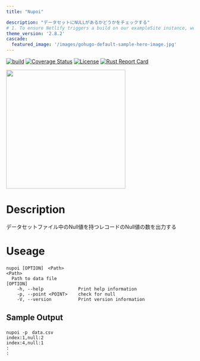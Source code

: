 ```yaml
---
title: "Nupoi"

description: "データセットにNULLがあるかどうかをチェックする"
# 1. To ensure Netlify triggers a build on our exampleSite instance, we need to change a file in the exampleSite directory.
theme_version: '2.8.2'
cascade:
  featured_image: '/images/gohugo-default-sample-hero-image.jpg'
---
```


[![build](https://github.com/dangishokouta/nupoi/actions/workflows/build.yml/badge.svg)](https://github.com/dangishokouta/nupoi/actions/workflows/build.yml)
[![Coverage Status](https://coveralls.io/repos/github/dangishokouta/nupoi/badge.svg?branch=main)](https://coveralls.io/github/dangishokouta/nupoi?branch=main)
[![License](https://img.shields.io/badge/License-MIT-green)](https://github.com/dangishokouta/nupoi/blob/main/LICENSE)
[![Rust Report Card](https://rust-reportcard.xuri.me/badge/github.com/dangishokouta/nupoi)](https://rust-reportcard.xuri.me/report/github.com/dangishokouta/nupoi)

<img src="https://user-images.githubusercontent.com/90143019/165062158-0bee35a4-c7b8-4797-8568-5b3570137c4f.png" width="320px">


# Description
データセットファイル中のNull値を持つレコードのNull値の数を出力する
# Useage
```
nupoi [OPTION]　<Path>
<Path>
  Path to data file
[OPTION]
    -h, --help             Print help information
    -p, --point <POINT>    check for null
    -V, --version          Print version information
```
## Sample Output
```
nupoi -p　data.csv
index:1,null:2
index:4,null:1
:
:
```

